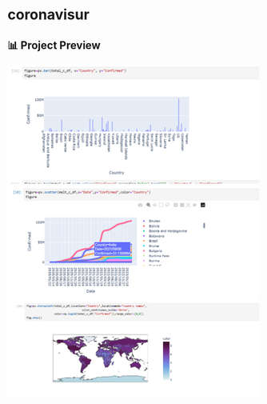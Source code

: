 # coronavisur
## 📊 Project Preview

![Preview 1](thumbnail.png)
![Preview 2](thumbnail2)
![Preview 3](thumbnail3)

